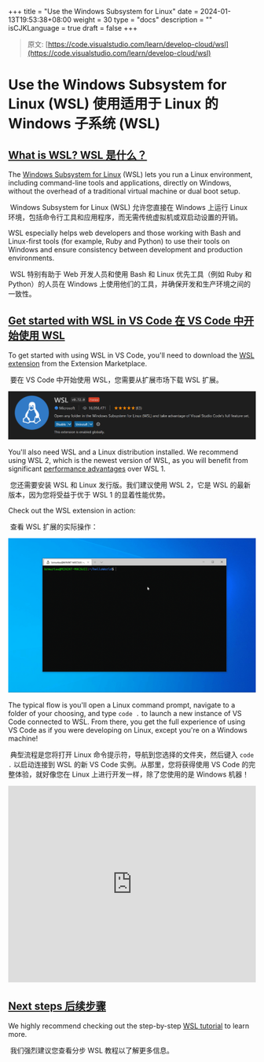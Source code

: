 +++
title = "Use the Windows Subsystem for Linux"
date = 2024-01-13T19:53:38+08:00
weight = 30
type = "docs"
description = ""
isCJKLanguage = true
draft = false
+++

> 原文: [https://code.visualstudio.com/learn/develop-cloud/wsl](https://code.visualstudio.com/learn/develop-cloud/wsl)

# Use the Windows Subsystem for Linux (WSL) 使用适用于 Linux 的 Windows 子系统 (WSL)



## [What is WSL? WSL 是什么？](https://code.visualstudio.com/learn/develop-cloud/wsl#_what-is-wsl)

The [Windows Subsystem for Linux](https://learn.microsoft.com/windows/wsl/about) (WSL) lets you run a Linux environment, including command-line tools and applications, directly on Windows, without the overhead of a traditional virtual machine or dual boot setup.

​​​	Windows Subsystem for Linux (WSL) 允许您直接在 Windows 上运行 Linux 环境，包括命令行工具和应用程序，而无需传统虚拟机或双启动设置的开销。

WSL especially helps web developers and those working with Bash and Linux-first tools (for example, Ruby and Python) to use their tools on Windows and ensure consistency between development and production environments.

​​​	WSL 特别有助于 Web 开发人员和使用 Bash 和 Linux 优先工具（例如 Ruby 和 Python）的人员在 Windows 上使用他们的工具，并确保开发和生产环境之间的一致性。

## [Get started with WSL in VS Code 在 VS Code 中开始使用 WSL](https://code.visualstudio.com/learn/develop-cloud/wsl#_get-started-with-wsl-in-vs-code)

To get started with using WSL in VS Code, you'll need to download the [WSL extension](https://marketplace.visualstudio.com/items?itemName=ms-vscode-remote.remote-wsl) from the Extension Marketplace.

​​​	要在 VS Code 中开始使用 WSL，您需要从扩展市场下载 WSL 扩展。

![WSL extension](./UsetheWindowsSubsystemforLinux_img/wsl-extension.png)

You'll also need WSL and a Linux distribution installed. We recommend using WSL 2, which is the newest version of WSL, as you will benefit from significant [performance advantages](https://learn.microsoft.com/windows/wsl/compare-versions) over WSL 1.

​​​	您还需要安装 WSL 和 Linux 发行版。我们建议使用 WSL 2，它是 WSL 的最新版本，因为您将受益于优于 WSL 1 的显着性能优势。

Check out the WSL extension in action:

​​​	查看 WSL 扩展的实际操作：

![Using the WSL extension with an Ubuntu distro on WSL](./UsetheWindowsSubsystemforLinux_img/remote-wsl-open-code.gif)

The typical flow is you'll open a Linux command prompt, navigate to a folder of your choosing, and type `code .` to launch a new instance of VS Code connected to WSL. From there, you get the full experience of using VS Code as if you were developing on Linux, except you're on a Windows machine!

​​​	典型流程是您将打开 Linux 命令提示符，导航到您选择的文件夹，然后键入 `code .` 以启动连接到 WSL 的新 VS Code 实例。从那里，您将获得使用 VS Code 的完整体验，就好像您在 Linux 上进行开发一样，除了您使用的是 Windows 机器！

<iframe src="https://youtube.com/embed/mIHprjsSO9o?rel=0&amp;disablekb=0&amp;modestbranding=1&amp;showinfo=0" frameborder="0" allowfullscreen="" title="Visual Studio Code WSL" style="box-sizing: border-box; font-family: &quot;Segoe UI&quot;, &quot;Helvetica Neue&quot;, Helvetica, Arial, sans-serif; width: 616.662px; max-width: 100%; height: 400px; color: rgb(36, 36, 36); font-size: 16px; font-style: normal; font-variant-ligatures: normal; font-variant-caps: normal; font-weight: 400; letter-spacing: normal; orphans: 2; text-align: start; text-indent: 0px; text-transform: none; widows: 2; word-spacing: 0px; -webkit-text-stroke-width: 0px; white-space: normal; background-color: rgb(255, 255, 255); text-decoration-thickness: initial; text-decoration-style: initial; text-decoration-color: initial;"></iframe>



## [Next steps 后续步骤](https://code.visualstudio.com/learn/develop-cloud/wsl#_next-steps)

We highly recommend checking out the step-by-step [WSL tutorial](https://code.visualstudio.com/docs/remote/wsl-tutorial) to learn more.

​​​	我们强烈建议您查看分步 WSL 教程以了解更多信息。
